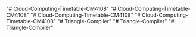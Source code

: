 "# Cloud-Computing-Timetable-CM4108" 
"# Cloud-Computing-Timetable-CM4108" 
"# Cloud-Computing-Timetable-CM4108" 
"# Cloud-Computing-Timetable-CM4108" 
"# Triangle-Compiler" 
"# Triangle-Compiler" 
"# Triangle-Compiler" 
